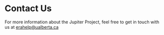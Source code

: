 # [](#Title)Contact Us
For more information about the Jupiter Project, feel free to get in touch with us at [erahelp@ualberta.ca](mailto:erahelp@ualberta.ca)
